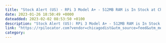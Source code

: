 ```yaml
---
title: "Stock Alert (US) - RPi 3 Model A+ - 512MB RAM is In Stock at Chicago Elec. Dist."
date: 2023-01-26 18:50:49 +0000
dateadded: 2023-02-02 08:53:50 +0100
description: "Stock Alert (US): RPi 3 Model A+ - 512MB RAM is In Stock at Chicago Elec. Dist."
link: "https://rpilocator.com?vendor=chicagodist&utm_source=feed&utm_medium=rss"
category:
---
```

